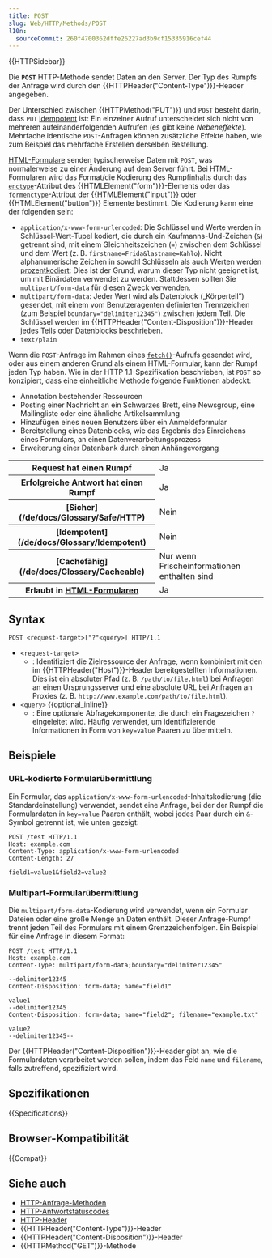 ```yaml
---
title: POST
slug: Web/HTTP/Methods/POST
l10n:
  sourceCommit: 260f4700362dffe26227ad3b9cf15335916cef44
---
```


{{HTTPSidebar}}

Die **`POST`** HTTP-Methode sendet Daten an den Server. Der Typ des Rumpfs der Anfrage wird durch den {{HTTPHeader("Content-Type")}}-Header angegeben.

Der Unterschied zwischen {{HTTPMethod("PUT")}} und `POST` besteht darin, dass `PUT` [idempotent](/de/docs/Glossary/idempotent) ist: Ein einzelner Aufruf unterscheidet sich nicht von mehreren aufeinanderfolgenden Aufrufen (es gibt keine _Nebeneffekte_).
Mehrfache identische `POST`-Anfragen können zusätzliche Effekte haben, wie zum Beispiel das mehrfache Erstellen derselben Bestellung.

[HTML-Formulare](/de/docs/Learn/Forms) senden typischerweise Daten mit `POST`, was normalerweise zu einer Änderung auf dem Server führt.
Bei HTML-Formularen wird das Format/die Kodierung des Rumpfinhalts durch das [`enctype`](/de/docs/Web/HTML/Element/form#enctype)-Attribut des {{HTMLElement("form")}}-Elements oder das [`formenctype`](/de/docs/Web/HTML/Element/input#formenctype)-Attribut der {{HTMLElement("input")}} oder {{HTMLElement("button")}} Elemente bestimmt.
Die Kodierung kann eine der folgenden sein:

- `application/x-www-form-urlencoded`: Die Schlüssel und Werte werden in Schlüssel-Wert-Tupel kodiert, die durch ein Kaufmanns-Und-Zeichen (`&`) getrennt sind, mit einem Gleichheitszeichen (`=`) zwischen dem Schlüssel und dem Wert (z. B. `firstname=Frida&lastname=Kahlo`).
  Nicht alphanumerische Zeichen in sowohl Schlüsseln als auch Werten werden [prozentkodiert](/de/docs/Glossary/Percent-encoding): Dies ist der Grund, warum dieser Typ nicht geeignet ist, um mit Binärdaten verwendet zu werden. Stattdessen sollten Sie `multipart/form-data` für diesen Zweck verwenden.
- `multipart/form-data`: Jeder Wert wird als Datenblock („Körperteil“) gesendet, mit einem vom Benutzeragenten definierten Trennzeichen (zum Beispiel `boundary="delimiter12345"`) zwischen jedem Teil.
  Die Schlüssel werden im {{HTTPHeader("Content-Disposition")}}-Header jedes Teils oder Datenblocks beschrieben.
- `text/plain`

Wenn die `POST`-Anfrage im Rahmen eines [`fetch()`](/de/docs/Web/API/Window/fetch)-Aufrufs gesendet wird, oder aus einem anderen Grund als einem HTML-Formular, kann der Rumpf jeden Typ haben.
Wie in der HTTP 1.1-Spezifikation beschrieben, ist `POST` so konzipiert, dass eine einheitliche Methode folgende Funktionen abdeckt:

- Annotation bestehender Ressourcen
- Posting einer Nachricht an ein Schwarzes Brett, eine Newsgroup, eine Mailingliste oder eine ähnliche Artikelsammlung
- Hinzufügen eines neuen Benutzers über ein Anmeldeformular
- Bereitstellung eines Datenblocks, wie das Ergebnis des Einreichens eines Formulars, an einen Datenverarbeitungsprozess
- Erweiterung einer Datenbank durch einen Anhängevorgang

<table class="properties">
  <tbody>
    <tr>
      <th scope="row">Request hat einen Rumpf</th>
      <td>Ja</td>
    </tr>
    <tr>
      <th scope="row">Erfolgreiche Antwort hat einen Rumpf</th>
      <td>Ja</td>
    </tr>
    <tr>
      <th scope="row">[Sicher](/de/docs/Glossary/Safe/HTTP)</th>
      <td>Nein</td>
    </tr>
    <tr>
      <th scope="row">[Idempotent](/de/docs/Glossary/Idempotent)</th>
      <td>Nein</td>
    </tr>
    <tr>
      <th scope="row">[Cachefähig](/de/docs/Glossary/Cacheable)</th>
      <td>Nur wenn Frischeinformationen enthalten sind</td>
    </tr>
    <tr>
      <th scope="row">
        Erlaubt in <a href="/de/docs/Learn/Forms">HTML-Formularen</a>
      </th>
      <td>Ja</td>
    </tr>
  </tbody>
</table>

## Syntax

```http
POST <request-target>["?"<query>] HTTP/1.1
```

- `<request-target>`
  - : Identifiziert die Zielressource der Anfrage, wenn kombiniert mit den im {{HTTPHeader("Host")}}-Header bereitgestellten Informationen.
    Dies ist ein absoluter Pfad (z. B. `/path/to/file.html`) bei Anfragen an einen Ursprungsserver und eine absolute URL bei Anfragen an Proxies (z. B. `http://www.example.com/path/to/file.html`).
- `<query>` {{optional_inline}}
  - : Eine optionale Abfragekomponente, die durch ein Fragezeichen `?` eingeleitet wird.
    Häufig verwendet, um identifizierende Informationen in Form von `key=value` Paaren zu übermitteln.

## Beispiele

### URL-kodierte Formularübermittlung

Ein Formular, das `application/x-www-form-urlencoded`-Inhaltskodierung (die Standardeinstellung) verwendet, sendet eine Anfrage, bei der der Rumpf die Formulardaten in `key=value` Paaren enthält, wobei jedes Paar durch ein `&`-Symbol getrennt ist, wie unten gezeigt:

```http
POST /test HTTP/1.1
Host: example.com
Content-Type: application/x-www-form-urlencoded
Content-Length: 27

field1=value1&field2=value2
```

### Multipart-Formularübermittlung

Die `multipart/form-data`-Kodierung wird verwendet, wenn ein Formular Dateien oder eine große Menge an Daten enthält.
Dieser Anfrage-Rumpf trennt jeden Teil des Formulars mit einem Grenzzeichenfolgen.
Ein Beispiel für eine Anfrage in diesem Format:

```http
POST /test HTTP/1.1
Host: example.com
Content-Type: multipart/form-data;boundary="delimiter12345"

--delimiter12345
Content-Disposition: form-data; name="field1"

value1
--delimiter12345
Content-Disposition: form-data; name="field2"; filename="example.txt"

value2
--delimiter12345--
```

Der {{HTTPHeader("Content-Disposition")}}-Header gibt an, wie die Formulardaten verarbeitet werden sollen, indem das Feld `name` und `filename`, falls zutreffend, spezifiziert wird.

## Spezifikationen

{{Specifications}}

## Browser-Kompatibilität

{{Compat}}

## Siehe auch

- [HTTP-Anfrage-Methoden](/de/docs/Web/HTTP/Methods)
- [HTTP-Antwortstatuscodes](/de/docs/Web/HTTP/Status)
- [HTTP-Header](/de/docs/Web/HTTP/Headers)
- {{HTTPHeader("Content-Type")}}-Header
- {{HTTPHeader("Content-Disposition")}}-Header
- {{HTTPMethod("GET")}}-Methode
